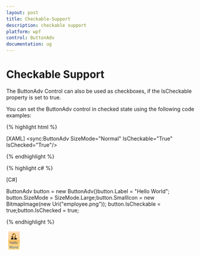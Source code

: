 ```yaml
---
layout: post
title: Checkable-Support
description: checkable support
platform: wpf
control: ButtonAdv
documentation: ug
---
```


# Checkable Support

The ButtonAdv Control can also be used as checkboxes, if the IsCheckable property is set to true.

You can set the ButtonAdv control in checked state using the following code examples:

{% highlight html %}

[XAML]
<sync:ButtonAdv SizeMode="Normal" IsCheckable="True" IsChecked="True"/>

{% endhighlight %}

{% highlight c# %}

[C#]

ButtonAdv button = new ButtonAdv()button.Label = "Hello World";
button.SizeMode = SizeMode.Large;button.SmallIcon = new BitmapImage(new Uri("employee.png"));
button.IsCheckable = true;button.IsChecked = true;

{% endhighlight  %}

![](Checkable-Support_images/Checkable-Support_img1.png)



